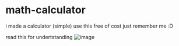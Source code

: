 # math-calculator
i made a calculator (simple)
use this free of cost just remember me :D

read this for undertstanding 
![image](https://user-images.githubusercontent.com/67100321/120928724-e9b2dd80-c6f6-11eb-95d9-ce7493f1b9a3.png)
